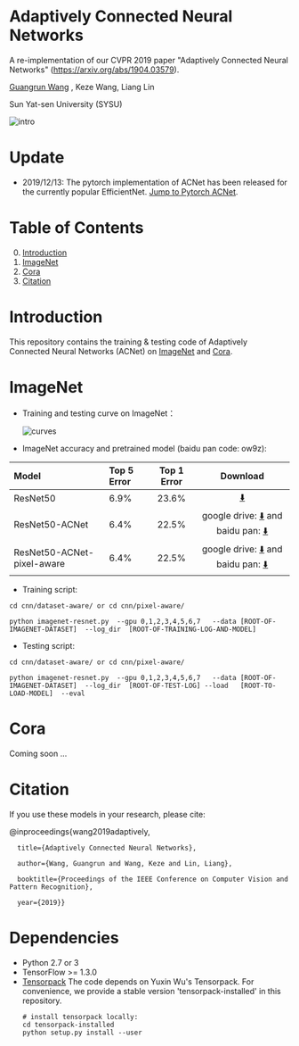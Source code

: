 # Adaptively Connected Neural Networks
A re-implementation of our CVPR 2019 paper "Adaptively Connected Neural Networks" (https://arxiv.org/abs/1904.03579).

[Guangrun Wang](https://wanggrun.github.io/) , Keze Wang, Liang Lin

Sun Yat-sen University (SYSU)



![intro](https://github.com/wanggrun/Adaptively-Connected-Neural-Networks/blob/master/intro.jpg)



# Update

- 2019/12/13: The pytorch implementation of ACNet has been released for the currently popular EfficientNet. [Jump to Pytorch ACNet](https://github.com/wanggrun/Adaptively-Connected-Neural-Networks-Pytorch).


# Table of Contents
0. [Introduction](#introduction)
0. [ImageNet](#imagenet)
0. [Cora](#cora)
0. [Citation](#citation)

# Introduction

This repository contains the training & testing code of Adaptively Connected Neural Networks (ACNet) on [ImageNet](http://image-net.org/challenges/LSVRC/2015/) and [Cora](http://linqs.cs.umd.edu/projects/projects/lbc/). 


# ImageNet

+ Training and testing curve on ImageNet：



   ![curves](https://github.com/wanggrun/Adaptively-Connected-Neural-Networks/blob/master/error.jpg)
	   
	   
	   
	   
	   
	   
	   

+ ImageNet accuracy and pretrained model (baidu pan code: ow9z):

| Model            | Top 5 Error | Top 1 Error | Download                                                                          |
|:-----------------|:------------|:-----------:|:---------------------------------------------------------------------------------:|
| ResNet50         | 6.9%       | 23.6%      | [:arrow_down:](http://models.tensorpack.com/ResNet/ImageNet-ResNet50.npz)         |
| ResNet50-ACNet   | 6.4%       | 22.5%      | google drive: [:arrow_down:](https://drive.google.com/open?id=1M0Nb6IKiGdlHy8hOOG_Rcbh861Ve1OeE)   and baidu pan: [:arrow_down:](https://pan.baidu.com/s/1KoaBmK_dr35zkmXXDlyDdA)   |
| ResNet50-ACNet-pixel-aware| 6.4% | 22.5%   | google drive: [:arrow_down:](https://drive.google.com/open?id=1OTV-LFX1VrCxRIHju036uNkNz0aJBhGJ)   and baidu pan: [:arrow_down:](https://pan.baidu.com/s/1KoaBmK_dr35zkmXXDlyDdA)     |


+ Training script:
```
cd cnn/dataset-aware/ or cd cnn/pixel-aware/

python imagenet-resnet.py  --gpu 0,1,2,3,4,5,6,7   --data [ROOT-OF-IMAGENET-DATASET]  --log_dir  [ROOT-OF-TRAINING-LOG-AND-MODEL] 
```

+ Testing script:
```
cd cnn/dataset-aware/ or cd cnn/pixel-aware/

python imagenet-resnet.py  --gpu 0,1,2,3,4,5,6,7   --data [ROOT-OF-IMAGENET-DATASET]  --log_dir  [ROOT-OF-TEST-LOG] --load   [ROOT-TO-LOAD-MODEL]  --eval
```

# Cora

Coming soon ...

# Citation

If you use these models in your research, please cite:

@inproceedings{wang2019adaptively,
  
      title={Adaptively Connected Neural Networks},
  
      author={Wang, Guangrun and Wang, Keze and Lin, Liang},
  
      booktitle={Proceedings of the IEEE Conference on Computer Vision and Pattern Recognition},
  
      year={2019}}
      

# Dependencies
+ Python 2.7 or 3
+ TensorFlow >= 1.3.0
+ [Tensorpack](https://github.com/ppwwyyxx/tensorpack)
   The code depends on Yuxin Wu's Tensorpack. For convenience, we provide a stable version 'tensorpack-installed' in this repository. 
   ```
   # install tensorpack locally:
   cd tensorpack-installed
   python setup.py install --user
   ```
